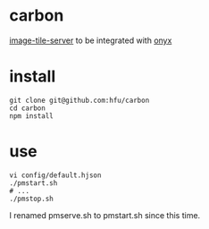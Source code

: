 # carbon
[image-tile-server](https://github.com/hfu/image-tile-server) to be integrated with [onyx](https://github.com/un-verctor-tile-toolkit/onyx)

# install
```console
git clone git@github.com:hfu/carbon
cd carbon
npm install
```

# use
```console
vi config/default.hjson
./pmstart.sh
# ...
./pmstop.sh
```

I renamed pmserve.sh to pmstart.sh since this time. 
